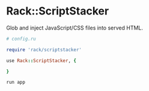 # Rack::ScriptStacker

Glob and inject JavaScript/CSS files into served HTML.

```ruby
# config.ru

require 'rack/scriptstacker'

use Rack::ScriptStacker, {

}

run app
```
